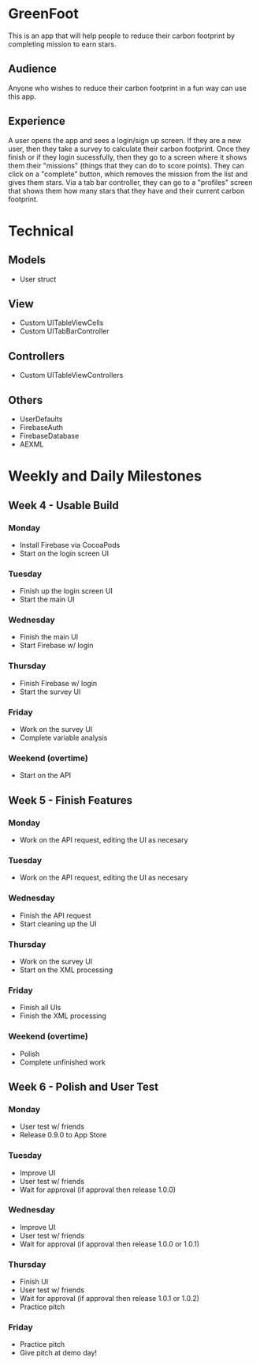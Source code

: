 # GreenFoot
This is an app that will help people to reduce their carbon footprint by completing mission to earn stars.

## Audience
Anyone who wishes to reduce their carbon footprint in a fun way can use this app.

## Experience
A user opens the app and sees a login/sign up screen. If they are a new user, then they take a survey to calculate their carbon footprint. Once they finish or if they login sucessfully, then they go to a screen where it shows them their "missions" (things that they can do to score points). They can click on a "complete" button, which removes the mission from the list and gives them stars. Via a tab bar controller, they can go to a "profiles" screen that shows them how many stars that they have and their current carbon footprint.

# Technical

## Models
- User struct

## View
- Custom UITableViewCells
- Custom UITabBarController

## Controllers
- Custom UITableViewControllers

## Others
- UserDefaults
- FirebaseAuth
- FirebaseDatabase
- AEXML

# Weekly and Daily Milestones

## Week 4 - Usable Build

### Monday
- Install Firebase via CocoaPods
- Start on the login screen UI

### Tuesday
- Finish up the login screen UI
- Start the main UI

### Wednesday
- Finish the main UI
- Start Firebase w/ login

### Thursday
- Finish Firebase w/ login
- Start the survey UI

### Friday
- Work on the survey UI
- Complete variable analysis

### Weekend (overtime)
- Start on the API

## Week 5 - Finish Features

### Monday
- Work on the API request, editing the UI as necesary

### Tuesday
- Work on the API request, editing the UI as necesary

### Wednesday
- Finish the API request
- Start cleaning up the UI

### Thursday
- Work on the survey UI
- Start on the XML processing

### Friday
- Finish all UIs
- Finish the XML processing

### Weekend (overtime)
- Polish
- Complete unfinished work

## Week 6 - Polish and User Test

### Monday
- User test w/ friends
- Release 0.9.0 to App Store

### Tuesday
- Improve UI
- User test w/ friends
- Wait for approval (if approval then release 1.0.0)

### Wednesday
- Improve UI
- User test w/ friends
- Wait for approval (if approval then release 1.0.0 or 1.0.1)

### Thursday
- Finish UI
- User test w/ friends
- Wait for approval (if approval then release 1.0.1 or 1.0.2)
- Practice pitch

### Friday
- Practice pitch
- Give pitch at demo day!
